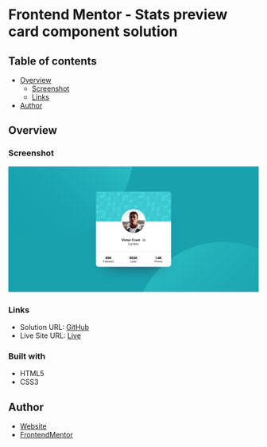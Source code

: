 # Frontend Mentor - Stats preview card component solution

## Table of contents

- [Overview](#overview)
  - [Screenshot](#screenshot)
  - [Links](#links)
- [Author](#author)

## Overview

### Screenshot

![](./screenshot.png)

### Links

- Solution URL: [GitHub](https://github.com/gabcchaves/Profile-Card-Component)
- Live Site URL: [Live](https://gabcchaves.github.io/Profile-Card-Component)

### Built with

- HTML5
- CSS3

## Author

- [Website](https://gabcchaves.github.io)
- [FrontendMentor](https://www.frontendmentor.io/profile/gabcchaves)
